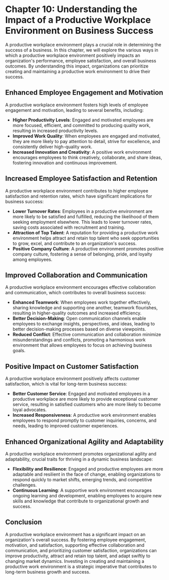 Chapter 10: Understanding the Impact of a Productive Workplace Environment on Business Success
==============================================================================================

A productive workplace environment plays a crucial role in determining the success of a business. In this chapter, we will explore the various ways in which a productive workplace environment positively impacts an organization's performance, employee satisfaction, and overall business outcomes. By understanding this impact, organizations can prioritize creating and maintaining a productive work environment to drive their success.

Enhanced Employee Engagement and Motivation
-------------------------------------------

A productive workplace environment fosters high levels of employee engagement and motivation, leading to several benefits, including:

* **Higher Productivity Levels**: Engaged and motivated employees are more focused, efficient, and committed to producing quality work, resulting in increased productivity levels.
* **Improved Work Quality**: When employees are engaged and motivated, they are more likely to pay attention to detail, strive for excellence, and consistently deliver high-quality work.
* **Increased Innovation and Creativity**: A positive work environment encourages employees to think creatively, collaborate, and share ideas, fostering innovation and continuous improvement.

Increased Employee Satisfaction and Retention
---------------------------------------------

A productive workplace environment contributes to higher employee satisfaction and retention rates, which have significant implications for business success:

* **Lower Turnover Rates**: Employees in a productive environment are more likely to be satisfied and fulfilled, reducing the likelihood of them seeking employment elsewhere. This leads to lower turnover rates, saving costs associated with recruitment and training.
* **Attraction of Top Talent**: A reputation for providing a productive work environment helps attract and retain top talent who seek opportunities to grow, excel, and contribute to an organization's success.
* **Positive Company Culture**: A productive environment promotes positive company culture, fostering a sense of belonging, pride, and loyalty among employees.

Improved Collaboration and Communication
----------------------------------------

A productive workplace environment encourages effective collaboration and communication, which contributes to overall business success:

* **Enhanced Teamwork**: When employees work together effectively, sharing knowledge and supporting one another, teamwork flourishes, resulting in higher-quality outcomes and increased efficiency.
* **Better Decision-Making**: Open communication channels enable employees to exchange insights, perspectives, and ideas, leading to better decision-making processes based on diverse viewpoints.
* **Reduced Conflict**: Effective communication and collaboration minimize misunderstandings and conflicts, promoting a harmonious work environment that allows employees to focus on achieving business goals.

Positive Impact on Customer Satisfaction
----------------------------------------

A productive workplace environment positively affects customer satisfaction, which is vital for long-term business success:

* **Better Customer Service**: Engaged and motivated employees in a productive workplace are more likely to provide exceptional customer service, resulting in satisfied customers who are more likely to become loyal advocates.
* **Increased Responsiveness**: A productive work environment enables employees to respond promptly to customer inquiries, concerns, and needs, leading to improved customer experiences.

Enhanced Organizational Agility and Adaptability
------------------------------------------------

A productive workplace environment promotes organizational agility and adaptability, crucial traits for thriving in a dynamic business landscape:

* **Flexibility and Resilience**: Engaged and productive employees are more adaptable and resilient in the face of change, enabling organizations to respond quickly to market shifts, emerging trends, and competitive challenges.
* **Continuous Learning**: A supportive work environment encourages ongoing learning and development, enabling employees to acquire new skills and knowledge that contribute to organizational growth and success.

Conclusion
----------

A productive workplace environment has a significant impact on an organization's overall success. By fostering employee engagement, motivation, and satisfaction, supporting effective collaboration and communication, and prioritizing customer satisfaction, organizations can improve productivity, attract and retain top talent, and adapt swiftly to changing market dynamics. Investing in creating and maintaining a productive work environment is a strategic imperative that contributes to long-term business growth and success.
